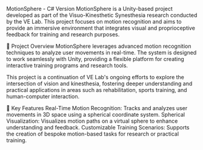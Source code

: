 MotionSphere - C# Version
MotionSphere is a Unity-based project developed as part of the Visuo-Kinesthetic Synesthesia research conducted by the VE Lab. This project focuses on motion recognition and aims to provide an immersive environment that integrates visual and proprioceptive feedback for training and research purposes.

🚀 Project Overview
MotionSphere leverages advanced motion recognition techniques to analyze user movements in real-time. The system is designed to work seamlessly with Unity, providing a flexible platform for creating interactive training programs and research tools.

This project is a continuation of VE Lab's ongoing efforts to explore the intersection of vision and kinesthesia, fostering deeper understanding and practical applications in areas such as rehabilitation, sports training, and human-computer interaction.

🌟 Key Features
Real-Time Motion Recognition: Tracks and analyzes user movements in 3D space using a spherical coordinate system.
Spherical Visualization: Visualizes motion paths on a virtual sphere to enhance understanding and feedback.
Customizable Training Scenarios: Supports the creation of bespoke motion-based tasks for research or practical training.
